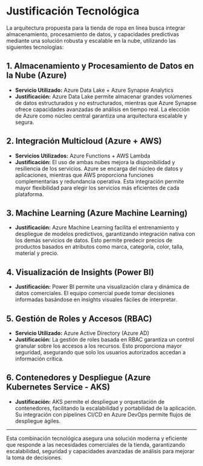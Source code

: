 # **Justificación Tecnológica**

La arquitectura propuesta para la tienda de ropa en línea busca integrar almacenamiento, procesamiento de datos, y capacidades predictivas mediante una solución robusta y escalable en la nube, utilizando las siguientes tecnologías:

## **1. Almacenamiento y Procesamiento de Datos en la Nube (Azure)**
- **Servicio Utilizado:** Azure Data Lake + Azure Synapse Analytics  
- **Justificación:** Azure Data Lake permite almacenar grandes volúmenes de datos estructurados y no estructurados, mientras que Azure Synapse ofrece capacidades avanzadas de análisis en tiempo real. La elección de Azure como núcleo central garantiza una arquitectura escalable y segura.

## **2. Integración Multicloud (Azure + AWS)**
- **Servicios Utilizados:** Azure Functions + AWS Lambda  
- **Justificación:** El uso de ambas nubes mejora la disponibilidad y resiliencia de los servicios. Azure se encarga del núcleo de datos y aplicaciones, mientras que AWS proporciona funciones complementarias y redundancia operativa. Esta integración permite mayor flexibilidad para elegir los servicios más eficientes de cada plataforma.

## **3. Machine Learning (Azure Machine Learning)**
- **Justificación:** Azure Machine Learning facilita el entrenamiento y despliegue de modelos predictivos, garantizando integración nativa con los demás servicios de datos. Esto permite predecir precios de productos basados en atributos como marca, categoría, color, talla, material y precio.

## **4. Visualización de Insights (Power BI)**
- **Justificación:** Power BI permite una visualización clara y dinámica de datos comerciales. El equipo comercial puede tomar decisiones informadas basándose en insights visuales fáciles de interpretar.

## **5. Gestión de Roles y Accesos (RBAC)**
- **Servicio Utilizado:** Azure Active Directory (Azure AD)  
- **Justificación:** La gestión de roles basada en RBAC garantiza un control granular sobre los accesos a los recursos. Esto proporciona mayor seguridad, asegurando que solo los usuarios autorizados accedan a información crítica.

## **6. Contenedores y Despliegue (Azure Kubernetes Service - AKS)**
- **Justificación:** AKS permite el despliegue y orquestación de contenedores, facilitando la escalabilidad y portabilidad de la aplicación. Su integración con pipelines CI/CD en Azure DevOps permite flujos de despliegue ágiles.

---

Esta combinación tecnológica asegura una solución moderna y eficiente que responde a las necesidades comerciales de la tienda, garantizando escalabilidad, seguridad y capacidades avanzadas de análisis para mejorar la toma de decisiones.
